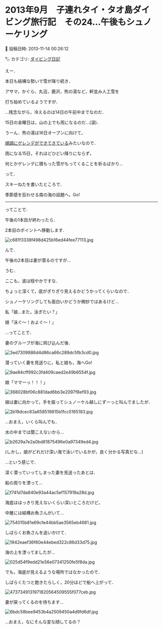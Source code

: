 # 2013年9月　子連れタイ・タオ島ダイビング旅行記　その24…午後もシュノーケリング

📅 投稿日時: 2013-11-14 00:26:12

🏷️ カテゴリ: [ダイビング日記](ce3a7a8d424d112fce83ee85c81a0e344.md)

えー．


本日も結構な勢いで雪が降り続き．


アサマ，かぐら，丸沼，鹿沢，熊の湯など，軒並み人工雪を


打ち始めているようですが．





…残念ながら，冷えるのは14日の午前中までなのだ．


15日の金曜日は，山の上でも雨になるのだ…(涙)．


うーん．熊の湯は16日オープンに向けて，


[順調にゲレンデができてきている](https://www.facebook.com/kumanoyulift/posts/635243823185049)みたいなので．


雨になる15日，それほどひどい降りにならず，


何とかゲレンデに積もった雪がもってくることを祈るばかり…





って．


スキーねたを書いたところで．





季節感を狂わせる南の海の話題へ，Go!


---





ってことで．


午後の1本目が終わったら．


2本目のポイントへ移動します．




![c681f3338f498d425b16ed44fee77113.jpg](images/c681f3338f498d425b16ed44fee77113.jpg)







んで．


午後の2本目は妻が潜るのですが…


うむ．


ここも，波は穏やかですな．


ちょっと深くて，底がぎりぎり見えるかどうかってくらいなので．


シュノーケリングしても面白いかどうか微妙ではあるけど…





私「娘…また，泳ぎたい？」





娘「泳ぐ～！およぐ～！」





…ってことで．


妻のグループが海に飛び込んだ後．




![3ed7309886d4d86ca66c289dc5fb3cd0.jpg](images/3ed7309886d4d86ca66c289dc5fb3cd0.jpg)




潜っていく妻を見送りに，私と娘も，海へGo!




![9ae84cff992c3fd409caed2e49b6554f.jpg](images/9ae84cff992c3fd409caed2e49b6554f.jpg)




娘「ママーっ！！！」




![368028bf06c881dad6bb3e2097f8ef93.jpg](images/368028bf06c881dad6bb3e2097f8ef93.jpg)




娘は妻に向かって，手を振ってシュノーケル越しにずーっと叫んでましたが．




![2b19dcec83a658519815b1fcc5165183.jpg](images/2b19dcec83a658519815b1fcc5165183.jpg)




…おまえ，いくら叫んでも．


水の中までは聞こえないから…




![b2629a7e2a0bd81875496e0a97349ed4.jpg](images/b2629a7e2a0bd81875496e0a97349ed4.jpg)




(しかし，娘がどれだけ深い海で泳いでいるかが，良く分かる写真だな…)





…という感じで．


深く潜っていってしまった妻を見送ったあとは．


船の周りを漂って…




![f741d7da840e93a44ac5ef157919a28d.jpg](images/f741d7da840e93a44ac5ef157919a28d.jpg)




海底ははっきり見えないくらい深いところだけど，


中層には結構お魚さんがいて…




![754015b81e69cfe44bb5ae3565eb4681.jpg](images/754015b81e69cfe44bb5ae3565eb4681.jpg)




しばらくお魚さんを追いかけて．




![1942eaef36f60e44ebed322c86d33d75.jpg](images/1942eaef36f60e44ebed322c86d33d75.jpg)




海の上を漂ってましたが…




![025d54f9edd21e56e07341250fe5f8da.jpg](images/025d54f9edd21e56e07341250fe5f8da.jpg)




でも，海底が見えるような場所ではなかったので．


しばらくたつと飽きたらしく，20分ほどで船へ上がって．




![4737349131971820564509555f077ceb.jpg](images/4737349131971820564509555f077ceb.jpg)




妻が戻ってくるのを待ちます…




![6bdc58bee9453b4a2509450a4d9fd6df.jpg](images/6bdc58bee9453b4a2509450a4d9fd6df.jpg)




…おまえ，なにそんな変な顔してるの？
